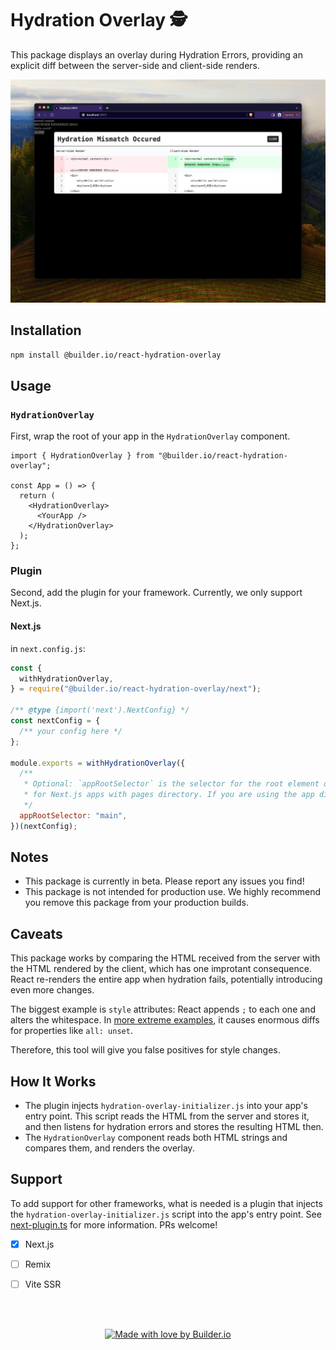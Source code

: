 # Hydration Overlay 🕵️

This package displays an overlay during Hydration Errors, providing an explicit diff between the server-side and client-side renders.

![after](./imgs/after.png)

## Installation

```bash
npm install @builder.io/react-hydration-overlay
```

## Usage

### `HydrationOverlay`

First, wrap the root of your app in the `HydrationOverlay` component.

```tsx
import { HydrationOverlay } from "@builder.io/react-hydration-overlay";

const App = () => {
  return (
    <HydrationOverlay>
      <YourApp />
    </HydrationOverlay>
  );
};
```

### Plugin

Second, add the plugin for your framework. Currently, we only support Next.js.

#### Next.js

in `next.config.js`:

```js
const {
  withHydrationOverlay,
} = require("@builder.io/react-hydration-overlay/next");

/** @type {import('next').NextConfig} */
const nextConfig = {
  /** your config here */
};

module.exports = withHydrationOverlay({
  /**
   * Optional: `appRootSelector` is the selector for the root element of your app. By default, it is `#__next` which works
   * for Next.js apps with pages directory. If you are using the app directory, you should change this to `main`.
   */
  appRootSelector: "main",
})(nextConfig);
```

## Notes

- This package is currently in beta. Please report any issues you find!
- This package is not intended for production use. We highly recommend you remove this package from your production builds.

## Caveats

This package works by comparing the HTML received from the server with the HTML rendered by the client, which has one improtant consequence. React re-renders the entire app when hydration fails, potentially introducing even more changes.

The biggest example is `style` attributes: React appends `;` to each one and alters the whitespace. In [more extreme examples](https://x.com/samijaber_/status/1734760349662957906?s=20), it causes enormous diffs for properties like `all: unset`.

Therefore, this tool will give you false positives for style changes.

## How It Works

- The plugin injects `hydration-overlay-initializer.js` into your app's entry point. This script reads the HTML from the server and stores it, and then listens for hydration errors and stores the resulting HTML then.
- The `HydrationOverlay` component reads both HTML strings and compares them, and renders the overlay.

## Support

To add support for other frameworks, what is needed is a plugin that injects the `hydration-overlay-initializer.js` script into the app's entry point. See [next-plugin.ts](./packages/lib/src/next-plugin.ts) for more information. PRs welcome!

- [x] Next.js
- [ ] Remix
- [ ] Vite SSR


<br>
<br>

<p align="center">
   <a href="https://www.builder.io/m/developers">
      <picture>
         <source media="(prefers-color-scheme: dark)" srcset="https://user-images.githubusercontent.com/844291/230786554-eb225eeb-2f6b-4286-b8c2-535b1131744a.png">
         <img width="250" alt="Made with love by Builder.io" src="https://user-images.githubusercontent.com/844291/230786555-a58479e4-75f3-4222-a6eb-74c5af953eac.png">
       </picture>
   </a>
</p>
